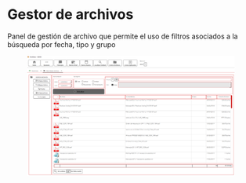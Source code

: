 # Gestor de archivos

Panel de gestión de archivo que permite el uso de filtros asociados a la búsqueda por fecha, tipo y grupo

<figure><img src="../../.gitbook/assets/imagen (9) (1).png" alt=""><figcaption></figcaption></figure>
